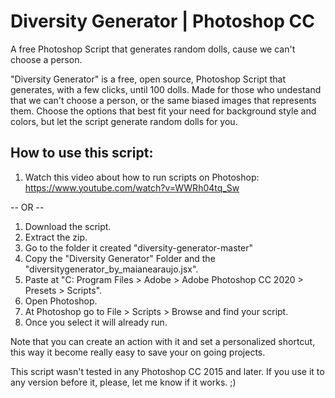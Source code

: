 # Diversity Generator | Photoshop CC
A free Photoshop Script that generates random dolls, cause we can't choose a person.

"Diversity Generator" is a free, open source, Photoshop Script that generates, with a few clicks, until 100 dolls. Made for those who undestand that we can't choose a person, or the same biased images that represents them. Choose the options that best fit your need for background style and colors, but let the script generate random dolls for you.

## How to use this script:

1. Watch this video about how to run scripts on Photoshop: https://www.youtube.com/watch?v=WWRh04tq_Sw

-- OR --

1. Download the script. 
2. Extract the zip.
3. Go to the folder it created "diversity-generator-master"
4. Copy the "Diversity Generator" Folder and the "diversitygenerator_by_maianearaujo.jsx".
5. Paste at "C: Program Files > Adobe > Adobe Photoshop CC 2020 > Presets > Scripts". 
3. Open Photoshop. 
4. At Photoshop go to File > Scripts > Browse and find your script. 
5. Once you select it will already run. 

Note that you can create an action with it and set a personalized shortcut, this way it become really easy to save your on going projects.

This script wasn't tested in any Photoshop CC 2015 and later.
If you use it to any version before it, please, let me know if it works. ;)

